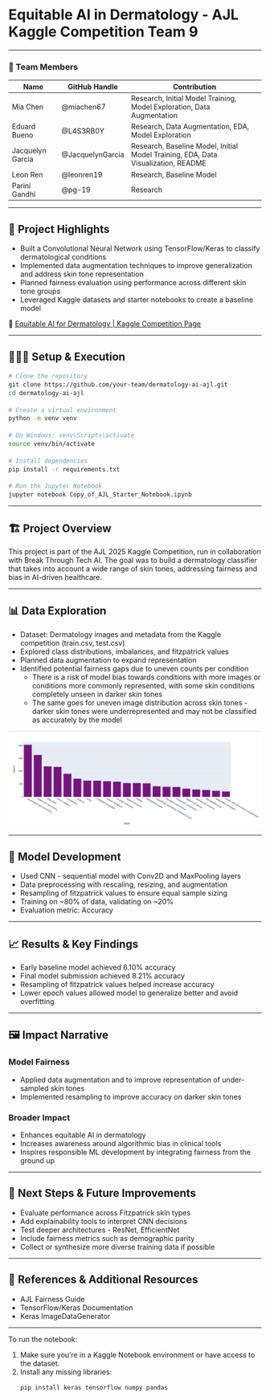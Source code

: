 #  Equitable AI in Dermatology - AJL Kaggle Competition Team 9

---

### **👥 Team Members**

| Name | GitHub Handle | Contribution |
| ----- | ----- | ----- |
| Mia Chen | @miachen67 | Research, Initial Model Training, Model Exploration, Data Augmentation|
| Eduard Bueno | @L4S3RB0Y | Research, Data Augmentation, EDA, Model Exploration |
| Jacquelyn Garcia | @JacquelynGarcia | Research, Baseline Model, Initial Model Training, EDA, Data Visualization, README |
| Leon Ren | @leonren19 | Research, Baseline Model |
| Parini Gandhi | @pg-19 | Research |

---

## **🎯 Project Highlights**

* Built a Convolutional Neural Network using TensorFlow/Keras to classify dermatological conditions  
* Implemented data augmentation techniques to improve generalization and address skin tone representation  
* Planned fairness evaluation using performance across different skin tone groups  
* Leveraged Kaggle datasets and starter notebooks to create a baseline model  

🔗 [Equitable AI for Dermatology | Kaggle Competition Page](https://www.kaggle.com/competitions/bttai-ajl-2025/overview)

---

## **👩🏽‍💻 Setup & Execution**

```bash
# Clone the repository
git clone https://github.com/your-team/dermatology-ai-ajl.git
cd dermatology-ai-ajl

# Create a virtual environment
python -m venv venv

# On Windows: venv\Scripts\activate
source venv/bin/activate

# Install dependencies
pip install -r requirements.txt

# Run the Jupyter Notebook
jupyter notebook Copy_of_AJL_Starter_Notebook.ipynb
```

---

## **🏗️ Project Overview**

This project is part of the AJL 2025 Kaggle Competition, run in collaboration with Break Through Tech AI. The goal was to build a dermatology classifier that takes into account a wide range of skin tones, addressing fairness and bias in AI-driven healthcare.

---

## **📊 Data Exploration**

* Dataset: Dermatology images and metadata from the Kaggle competition (train.csv, test.csv)
* Explored class distributions, imbalances, and fitzpatrick values
* Planned data augmentation to expand representation
* Identified potential fairness gaps due to uneven counts per condition
   * There is a risk of model bias towards conditions with more images or conditions more commonly represented, with some skin conditions completely unseen in darker skin tones
   * The same goes for uneven image distribution across skin tones - darker skin tones were underrepresented and may not be classified as accurately by the model

![Alt text](graph.png)

---

## **🧠 Model Development**

* Used CNN - sequential model with Conv2D and MaxPooling layers
* Data preprocessing with rescaling, resizing, and augmentation
* Resampling of fitzpatrick values to ensure equal sample sizing
* Training on ~80% of data, validating on ~20%
* Evaluation metric: Accuracy

---

## **📈 Results & Key Findings**

* Early baseline model achieved 6.10% accuracy
* Final model submission achieved 8.21% accuracy
* Resampling of fitzpatrick values helped increase accuracy
* Lower epoch values allowed model to generalize better and avoid overfitting

---

## **🖼️ Impact Narrative**

### Model Fairness

* Applied data augmentation and to improve representation of under-sampled skin tones
* Implemented resampling to improve accuracy on darker skin tones

### Broader Impact
* Enhances equitable AI in dermatology
* Increases awareness around algorithmic bias in clinical tools
* Inspires responsible ML development by integrating fairness from the ground up

---

## **🚀 Next Steps & Future Improvements**

* Evaluate performance across Fitzpatrick skin types
* Add explainability tools to interpret CNN decisions
* Test deeper architectures - ResNet, EfficientNet
* Include fairness metrics such as demographic parity
* Collect or synthesize more diverse training data if possible

---

## **📄 References & Additional Resources**

* AJL Fairness Guide
* TensorFlow/Keras Documentation
* Keras ImageDataGenerator


---


To run the notebook:
1. Make sure you’re in a Kaggle Notebook environment or have access to the dataset.
2. Install any missing libraries:
   ```bash
   pip install keras tensorflow numpy pandas
